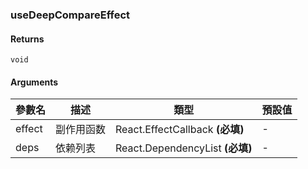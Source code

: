 ### useDeepCompareEffect

#### Returns
`void`

#### Arguments
|參數名|描述|類型|預設值|
|---|---|---|---|
|effect|副作用函数|React.EffectCallback  **(必填)**|-|
|deps|依赖列表|React.DependencyList  **(必填)**|-|